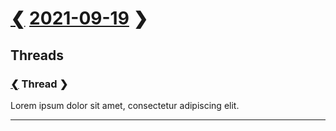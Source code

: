# [❮][1] [2021-09-19][2] ❯

## Threads

### [❮][3] Thread ❯ <wbr id=thread>

Lorem ipsum dolor sit amet, consectetur adipiscing elit.

<footer><link href=../../../style.css rel=stylesheet><hr></footer>

[1]: ../../08/20/20210820.md

[2]: ../../2021.md#september

[3]: ../../../2020/08/20/20200820.md#thread
